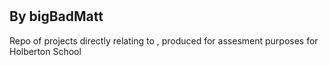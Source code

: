 <h1></h1>
<h2>By bigBadMatt</h2>
Repo of projects directly relating to , produced for assesment purposes for Holberton School
